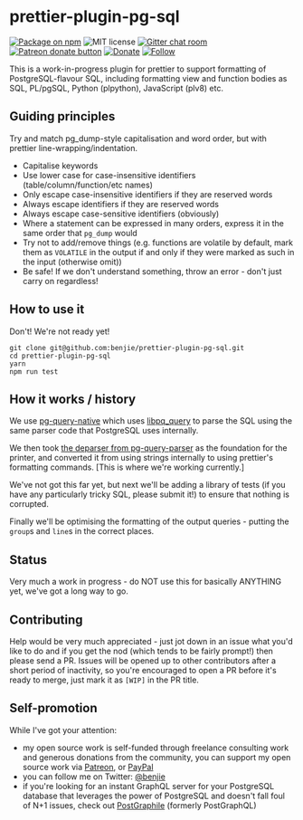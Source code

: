 prettier-plugin-pg-sql
======================

[![Package on npm](https://img.shields.io/npm/v/prettier-plugin-pg-sql.svg?style=flat)](https://www.npmjs.com/package/prettier-plugin-pg-sql)
![MIT license](https://img.shields.io/npm/l/prettier-plugin-pg-sql.svg)
[![Gitter chat room](https://badges.gitter.im/prettier-plugin-pg-sql.svg)](https://gitter.im/prettier-plugin-pg-sql?utm_source=badge&utm_medium=badge&utm_campaign=pr-badge&utm_content=badge)
<span class="badge-patreon"><a href="https://patreon.com/benjie" title="Donate to support development on this project using Patreon"><img src="https://img.shields.io/badge/patreon-donate-yellow.svg" alt="Patreon donate button" /></a></span>
[![Donate](https://img.shields.io/badge/paypal-donate-yellow.svg)](https://www.paypal.me/benjie)
[![Follow](https://img.shields.io/badge/twitter-@benjie-blue.svg)](https://twitter.com/benjie)

This is a work-in-progress plugin for prettier to support formatting of
PostgreSQL-flavour SQL, including formatting view and function bodies as SQL,
PL/pgSQL, Python (plpython), JavaScript (plv8) etc.

Guiding principles
------------------

Try and match pg\_dump-style capitalisation and word order, but with prettier
line-wrapping/indentation.

- Capitalise keywords
- Use lower case for case-insensitive identifiers (table/column/function/etc
	names)
- Only escape case-insensitive identifiers if they are reserved words
- Always escape identifiers if they are reserved words
- Always escape case-sensitive identifiers (obviously)
- Where a statement can be expressed in many orders, express it in the same
	order that `pg_dump` would
- Try not to add/remove things (e.g. functions are volatile by default, mark
	them as `VOLATILE` in the output if and only if they were marked as such in
	the input (otherwise omit))
- Be safe! If we don't understand something, throw an error - don't just carry
	on regardless!

How to use it
-------------

Don't! We're not ready yet!

```
git clone git@github.com:benjie/prettier-plugin-pg-sql.git
cd prettier-plugin-pg-sql
yarn
npm run test
```

How it works / history
----------------------

We use [pg-query-native](https://github.com/zhm/node-pg-query-native) which
uses [libpq_query](https://github.com/lfittl/libpg_query) to parse the SQL
using the same parser code that PostgreSQL uses internally.

We then took [the deparser from
pg-query-parser](https://github.com/pyramation/pg-query-parser/blob/8a83b18bfd3ff85d40f10ea1d679e4605a8b1022/src/deparser.js)
as the foundation for the printer, and converted it from using strings
internally to using prettier's formatting commands. [This is where we're
working currently.]

We've not got this far yet, but next we'll be adding a library of tests (if you
have any particularly tricky SQL, please submit it!) to ensure that nothing is
corrupted.

Finally we'll be optimising the formatting of the output queries - putting the
`group`s and `line`s in the correct places.

Status
------

Very much a work in progress - do NOT use this for basically ANYTHING yet,
we've got a long way to go.


Contributing
------------

Help would be very much appreciated - just jot down
in an issue what you'd like to do and if you get the nod (which tends to be
fairly prompt!) then please send a PR. Issues will be opened up to other
contributors after a short period of inactivity, so you're encouraged to open a
PR before it's ready to merge, just mark it as `[WIP]` in the PR title.

Self-promotion
--------------

While I've got your attention:

- my open source work is self-funded through freelance consulting work and
	generous donations from the community, you can support my open source work via
	[Patreon](https://patreon.com/benjie), or [PayPal](https://paypal.me/benjie)
- you can follow me on Twitter: [@benjie](https://twitter.com/Benjie)
- if you're looking for an instant GraphQL server for your PostgreSQL database
	that leverages the power of PostgreSQL and doesn't fall foul of N+1 issues,
	check out [PostGraphile](https://graphile.org/postgraphile) (formerly
	PostGraphQL)
